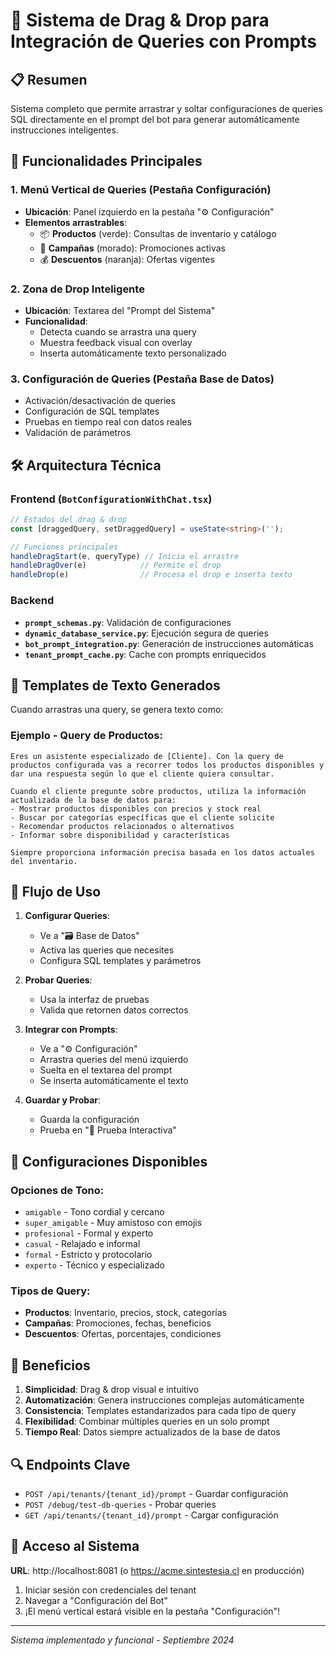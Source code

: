 # 🔗 Sistema de Drag & Drop para Integración de Queries con Prompts

## 📋 Resumen
Sistema completo que permite arrastrar y soltar configuraciones de queries SQL directamente en el prompt del bot para generar automáticamente instrucciones inteligentes.

## 🎯 Funcionalidades Principales

### 1. **Menú Vertical de Queries** (Pestaña Configuración)
- **Ubicación**: Panel izquierdo en la pestaña "⚙️ Configuración"
- **Elementos arrastrables**:
  - 📦 **Productos** (verde): Consultas de inventario y catálogo
  - 📢 **Campañas** (morado): Promociones activas
  - 💰 **Descuentos** (naranja): Ofertas vigentes

### 2. **Zona de Drop Inteligente**
- **Ubicación**: Textarea del "Prompt del Sistema"
- **Funcionalidad**: 
  - Detecta cuando se arrastra una query
  - Muestra feedback visual con overlay
  - Inserta automáticamente texto personalizado

### 3. **Configuración de Queries** (Pestaña Base de Datos)
- Activación/desactivación de queries
- Configuración de SQL templates
- Pruebas en tiempo real con datos reales
- Validación de parámetros

## 🛠️ Arquitectura Técnica

### Frontend (`BotConfigurationWithChat.tsx`)
```typescript
// Estados del drag & drop
const [draggedQuery, setDraggedQuery] = useState<string>('');

// Funciones principales
handleDragStart(e, queryType) // Inicia el arrastre
handleDragOver(e)            // Permite el drop
handleDrop(e)                // Procesa el drop e inserta texto
```

### Backend
- **`prompt_schemas.py`**: Validación de configuraciones
- **`dynamic_database_service.py`**: Ejecución segura de queries
- **`bot_prompt_integration.py`**: Generación de instrucciones automáticas
- **`tenant_prompt_cache.py`**: Cache con prompts enriquecidos

## 📝 Templates de Texto Generados

Cuando arrastras una query, se genera texto como:

### Ejemplo - Query de Productos:
```
Eres un asistente especializado de [Cliente]. Con la query de productos configurada vas a recorrer todos los productos disponibles y dar una respuesta según lo que el cliente quiera consultar.

Cuando el cliente pregunte sobre productos, utiliza la información actualizada de la base de datos para:
- Mostrar productos disponibles con precios y stock real
- Buscar por categorías específicas que el cliente solicite
- Recomendar productos relacionados o alternativos
- Informar sobre disponibilidad y características

Siempre proporciona información precisa basada en los datos actuales del inventario.
```

## 🎨 Flujo de Uso

1. **Configurar Queries**: 
   - Ve a "🗃️ Base de Datos"
   - Activa las queries que necesites
   - Configura SQL templates y parámetros

2. **Probar Queries**:
   - Usa la interfaz de pruebas
   - Valida que retornen datos correctos

3. **Integrar con Prompts**:
   - Ve a "⚙️ Configuración"  
   - Arrastra queries del menú izquierdo
   - Suelta en el textarea del prompt
   - Se inserta automáticamente el texto

4. **Guardar y Probar**:
   - Guarda la configuración
   - Prueba en "💬 Prueba Interactiva"

## 🔧 Configuraciones Disponibles

### Opciones de Tono:
- `amigable` - Tono cordial y cercano
- `super_amigable` - Muy amistoso con emojis
- `profesional` - Formal y experto
- `casual` - Relajado e informal
- `formal` - Estricto y protocolario
- `experto` - Técnico y especializado

### Tipos de Query:
- **Productos**: Inventario, precios, stock, categorías
- **Campañas**: Promociones, fechas, beneficios
- **Descuentos**: Ofertas, porcentajes, condiciones

## 🚀 Beneficios

1. **Simplicidad**: Drag & drop visual e intuitivo
2. **Automatización**: Genera instrucciones complejas automáticamente
3. **Consistencia**: Templates estandarizados para cada tipo de query
4. **Flexibilidad**: Combinar múltiples queries en un solo prompt
5. **Tiempo Real**: Datos siempre actualizados de la base de datos

## 🔍 Endpoints Clave

- `POST /api/tenants/{tenant_id}/prompt` - Guardar configuración
- `POST /debug/test-db-queries` - Probar queries
- `GET /api/tenants/{tenant_id}/prompt` - Cargar configuración

## 📱 Acceso al Sistema

**URL**: http://localhost:8081 (o https://acme.sintestesia.cl en producción)

1. Iniciar sesión con credenciales del tenant
2. Navegar a "Configuración del Bot"
3. ¡El menú vertical estará visible en la pestaña "Configuración"!

---
*Sistema implementado y funcional - Septiembre 2024*